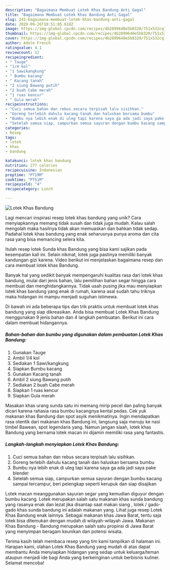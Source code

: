 ```yaml
---
description: "Bagaimana Membuat Lotek Khas Bandung Anti Gagal"
title: "Bagaimana Membuat Lotek Khas Bandung Anti Gagal"
slug: 243-bagaimana-membuat-lotek-khas-bandung-anti-gagal
date: 2020-09-26T10:51:05.618Z
image: https://img-global.cpcdn.com/recipes/4b2899640e5b8320/751x532cq70/lotek-khas-bandung-foto-resep-utama.jpg
thumbnail: https://img-global.cpcdn.com/recipes/4b2899640e5b8320/751x532cq70/lotek-khas-bandung-foto-resep-utama.jpg
cover: https://img-global.cpcdn.com/recipes/4b2899640e5b8320/751x532cq70/lotek-khas-bandung-foto-resep-utama.jpg
author: Adele French
ratingvalue: 4.1
reviewcount: 12
recipeingredient:
- " Tauge"
- "1/4 kol"
- "1 Sawikangkung"
- " Bumbu kacang"
- " Kacang tanah"
- "2 siung Bawang putih"
- "2 buah Cabe merah"
- "1 ruas kencur"
- " Gula merah"
recipeinstructions:
- "Cuci semua bahan dan rebus secara terpisah lalu sisihkan."
- "Goreng terlebih dahulu kacang tanah dan haluskan bersama bumbu"
- "Bumbu nya lebih enak di uleg tapi karena saya ga ada jadi saya pake blender"
- "Setelah semua siap, campurkan semua sayuran dengan bumbu kacang sampai tercampur, beri pelengkap seperti kerupuk dan siap disajikan"
categories:
- Resep
tags:
- lotek
- khas
- bandung

katakunci: lotek khas bandung 
nutrition: 277 calories
recipecuisine: Indonesian
preptime: "PT19M"
cooktime: "PT51M"
recipeyield: "4"
recipecategory: Lunch

---
```



![Lotek Khas Bandung](https://img-global.cpcdn.com/recipes/4b2899640e5b8320/751x532cq70/lotek-khas-bandung-foto-resep-utama.jpg)

Lagi mencari inspirasi resep lotek khas bandung yang unik? Cara menyiapkannya memang tidak susah dan tidak juga mudah. Kalau salah mengolah maka hasilnya tidak akan memuaskan dan bahkan tidak sedap. Padahal lotek khas bandung yang enak seharusnya punya aroma dan cita rasa yang bisa memancing selera kita.

Itulah resep lotek Sunda khas Bandung yang bisa kami sajikan pada kesempatan kali ini. Selain nikmat, lotek juga pastinya memiliki banyak kandungan gizi karena. Video berikut ini menjelaskan bagaimana resep dan cara membuat lotek khas Bandung.

Banyak hal yang sedikit banyak mempengaruhi kualitas rasa dari lotek khas bandung, mulai dari jenis bahan, lalu pemilihan bahan segar hingga cara membuat dan menghidangkannya. Tidak usah pusing jika mau menyiapkan lotek khas bandung yang enak di rumah, karena asal sudah tahu triknya maka hidangan ini mampu menjadi suguhan istimewa.


Di bawah ini ada beberapa tips dan trik praktis untuk membuat lotek khas bandung yang siap dikreasikan. Anda bisa membuat Lotek Khas Bandung menggunakan 9 jenis bahan dan 4 langkah pembuatan. Berikut ini cara dalam membuat hidangannya.

<!--inarticleads1-->

##### Bahan-bahan dan bumbu yang digunakan dalam pembuatan Lotek Khas Bandung:

1. Gunakan  Tauge
1. Ambil 1/4 kol
1. Sediakan 1 Sawi/kangkung
1. Siapkan  Bumbu kacang
1. Gunakan  Kacang tanah
1. Ambil 2 siung Bawang putih
1. Sediakan 2 buah Cabe merah
1. Siapkan 1 ruas kencur
1. Siapkan  Gula merah


Masakan khas urang sunda satu ini memang mirip pecel dan paling banyak dicari karena rahasia rasa bumbu kacangnya kental pedas. Cek yuk makanan khas Bandung dan spot asyik menikmatinya. Ingin mendapatkan rasa otentik dari makanan khas Bandung ini, langsung saja menuju ke nasi timbel Bawean, spot legendaris yang. Namun jangan slaah, lotek khas Bandung yang bernama lotek macan ini dijamin memiliki rasa yang fantastis. 

<!--inarticleads2-->

##### Langkah-langkah menyiapkan Lotek Khas Bandung:

1. Cuci semua bahan dan rebus secara terpisah lalu sisihkan.
1. Goreng terlebih dahulu kacang tanah dan haluskan bersama bumbu
1. Bumbu nya lebih enak di uleg tapi karena saya ga ada jadi saya pake blender
1. Setelah semua siap, campurkan semua sayuran dengan bumbu kacang sampai tercampur, beri pelengkap seperti kerupuk dan siap disajikan


Lotek macan meanggunakan sayuran segar yang kemudian diguyur dengan bumbu kacang. Lotek merupakan salah satu makanan khas sunda bandung yang rasanya enak dan lezat jika disantap saat makan siang , lotek / gado-gado khas sunda bandung ini adalah makanan yang. Lihat juga resep Lotek Khas Bandung enak lainnya. Sebagai makanan khas Jawa Barat, tentu saja lotek bisa ditemukan dengan mudah di wilayah-wilayah Jawa. Makanan Khas Bandung - Bandung merupakan salah satu propinsi di Jawa Barat yang menyimpan beragam keunikan dan potensi wisata. 

Terima kasih telah membaca resep yang tim kami tampilkan di halaman ini. Harapan kami, olahan Lotek Khas Bandung yang mudah di atas dapat membantu Anda menyiapkan hidangan yang sedap untuk keluarga/teman ataupun menjadi ide bagi Anda yang berkeinginan untuk berbisnis kuliner. Selamat mencoba!
